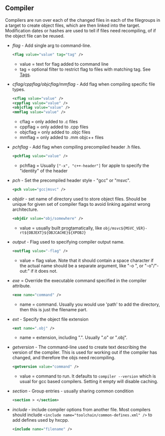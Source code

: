 Compiler
--------
Compilers are run over each of the changed files in each of the filegroups in a target to create object files, which are then linked into the target.  Modification dates or hashes are used to tell if files need recompiling, of if the object file can be reused.



- *flag* - Add single arg to command-line.
  ```xml
  <flag value="value" tag="tag" />
  ```
    + value = text for flag added to command line
    + tag = optional filter to restrict flag to files with matching tag. See [Tags](target-cpp-build_xml-Tags).

- *cflag/cppflag/objcflag/mmflag* - Add flag when compiling specific file types.
  ```xml
  <cflag value="value" />
  <cppflag value="value" />
  <objcflag value="value" />
  <mmflag value="value" />
  ```
    + cflag = only added to .c files
    + cppflag = only added to .cpp files
    + objcflag = only added to .objc files
    + mmflag = only added to .mm objc++ files

- *pchflag* - Add flag when compiling precompiled header .h files.
  ```xml
  <pchflag value="value" />
  ```
    + pchflag = Usually `["-x", "c++-header"]` for apple to specify the "identity" of the header


- *pch* - Set the precompiled header style - "gcc" or "msvc".
  ```xml
  <pch value="gcc|msvc" />
  ```

- *objdir* - set name of directory used to store object files.  Should be unique for given set of compiler flags to avoid linking against wrong architecture.
  ```xml
  <objdir value="obj/somewhere" />
  ```
    + value = usually built progtamatically, like `obj/msvc${MSVC_VER}-rt${OBJEXT}${OBJCACHE}${XPOBJ}`

- *output* - Flag used to specifying compiler output name.
  ```xml
  <outflag value="-flag" />
  ```
    + value = flag value.  Note that it should contain a space character
      if the actual name should be a separate argument, like "-o ", or "-o"/"-out:" if it does not.

- *exe* = Override the executable command specified in the compiler attribute.
  ```xml
  <exe name="command" />
  ```
    + name = command.  Usually you would use 'path' to add the directory, then this is just the filename part.

- *ext* - Specify the object file extension
  ```xml
  <ext name=".obj" />
  ```
    + name = extension, including ".". Usually ".o" or ".obj".

- *getversion* - The command-line used to create text describing the version of the compiler.
   This is used for working out if the compiler has changed, and therefore the objs need recompiling.
  ```xml
  <getversion value="command" />
  ```
    + value = command to run.  It defaults to `compiler --version` which is usual for gcc based compilers.
       Setting it empty will disable caching.

- *section* - Group entries - usually sharing common condition
  ```xml
  <section > </section>
  ```

- *include* - include compiler options from another file.  Most compilers should include `<include name="toolchain/common-defines.xml" />` to add defines used by hxcpp.
  ```xml
  <include name="filename" />
  ```



